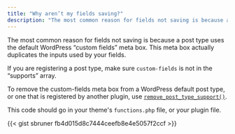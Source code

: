 ```yaml
---
title: "Why aren’t my fields saving?"
description: "The most common reason for fields not saving is because a post type uses the default WordPress “custom fields” meta box. This meta box actually duplicates the inputs used by your fields."
---
```


The most common reason for fields not saving is because a post type uses the default WordPress “custom fields” meta box. This meta box actually duplicates the inputs used by your fields.

If you are registering a post type, make sure `custom-fields` is not in the “supports” array.

To remove the custom-fields meta box from a WordPress default post type, or one that is registered by another plugin, use [`remove_post_type_support()`](https://developer.wordpress.org/reference/functions/remove_post_type_support/).

This code should go in your theme's `functions.php` file, or your plugin file.

{{< gist sbruner fb4d015d8c7444ceefb8e4e5057f2ccf >}}
